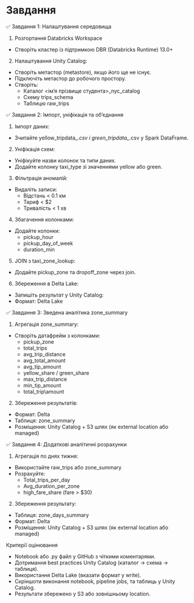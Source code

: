 # Завдання

✅ Завдання 1: Налаштування середовища

1. Розгортання Databricks Workspace
  * Створіть кластер із підтримкою DBR (Databricks Runtime) 13.0+

2. Налаштування Unity Catalog:
  * Створіть метастор (metastore), якщо його ще не існує.
  * Підключіть метастор до робочого простору.
  * Створіть:
    * Каталог <ім’я прізвище студента>_nyc_catalog
    * Схему trips_schema
    * Таблицю raw_trips

✅ Завдання 2: Імпорт, уніфікація та об’єднання

1. Імпорт даних:
  * Зчитайте yellow_tripdata_*.csv і green_tripdata_*.csv у Spark DataFrame.

2. Уніфікація схем:
  * Уніфікуйте назви колонок та типи даних.
  * Додайте колонку taxi_type зі значеннями yellow або green.

3. Фільтрація аномалій:
  * Видаліть записи:
    * Відстань < 0.1 км
    * Тариф < \$2
    * Тривалість < 1 хв

4. Збагачення колонками:
  * Додайте колонки:
    * pickup_hour
    * pickup_day_of_week
    * duration_min

5. JOIN з taxi_zone_lookup:
  * Додайте pickup_zone та dropoff_zone через join.

6. Збереження в Delta Lake:
* Запишіть результат у Unity Catalog:
* Формат: Delta Lake

✅ Завдання 3: Зведена аналітика zone_summary

1. Агрегація zone_summary:
  * Створіть датафрейм з колонками:
    * pickup_zone
    * total_trips
    * avg_trip_distance
    * avg_total_amount
    * avg_tip_amount
    * yellow_share / green_share
    * max_trip_distance
    * min_tip_amount
    * total_trip\amount

2. Збереження результатів:
  * Формат: Delta
  * Таблиця: zone_summary
  * Розміщення: Unity Catalog + S3 шлях (як external location або managed)

✅ Завдання 4: Додаткові аналітичні розрахунки

1. Агрегація по днях тижня:
  * Використайте raw_trips або zone_summary
  * Розрахуйте:
    * Total_trips_per_day
    * Avg_duration_per_zone
    * high_fare_share (fare > $30)

2. Збереження результату:
  * Таблиця: zone_days_summary
  * Формат: Delta
  * Розміщення: Unity Catalog + S3 шлях (як external location або managed)



Критерії оцінювання

* Notebook або .py файл у GitHub з чіткими коментарями.
* Дотримання best practices Unity Catalog (каталог → схема → таблиця).
* Використання Delta Lake (вказати формат у write).
* Скріншоти виконання notebook, pipeline jobs, та таблиць у Unity Catalog.
* Результати збережено у S3 або зовнішньому location.

